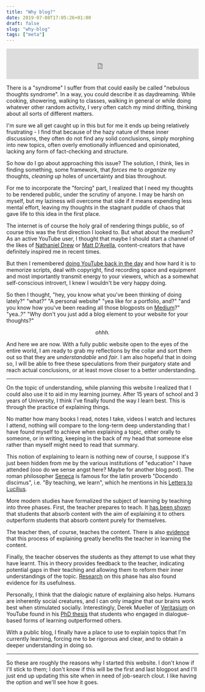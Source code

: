 ```yaml
---
title: "Why blog?"
date: 2019-07-08T17:05:26+01:00
draft: false
slug: "why-blog"
tags: ["meta"]
---
```


<iframe src="https://open.spotify.com/embed/track/1uRxyAup7OYrlh2SHJb80N" width="100%" height="80" frameborder="0" allowtransparency="true" allow="encrypted-media"></iframe>

There is a "syndrome" I suffer from that could easily be called "nebulous thoughts syndrome". In a way, you could describe it as daydreaming. While cooking, showering, walking to classes, walking in general or while doing whatever other random activity, I very often catch my mind drifting, thinking about all sorts of different matters.

I'm sure we all get caught up in this but for me it ends up being relatively frustrating - I find that because of the hazy nature of these inner discussions, they often do not find any solid conclusions, simply morphing into new topics, often overly emotionally influenced and opinionated, lacking any form of fact-checking and structure.

So how do I go about approaching this issue? The solution, I think, lies in finding something, some framework, that _forces_ me to _organize_ my thoughts, _cleaning up_ holes of uncertainty and bias throughout.

For me to incorporate the "forcing" part, I realized that I need my thoughts to be rendered public, under the scrutiny of anyone. I may be harsh on myself, but my laziness will overcome that side if it means expending less mental effort, leaving my thoughts in the stagnant puddle of chaos that gave life to this idea in the first place.

The internet is of course the holy grail of rendering things public, so of course this was the first direction I looked to. But what about the medium? As an active YouTube user, I thought that maybe I should start a channel of the likes of [Nathaniel Drew](https://www.youtube.com/channel/UCrdWRLq10OHuy7HmSckV3Vg) or [Matt D'Avella](https://www.youtube.com/user/blackboxfilmcompany), content-creators that have definitely inspired me in recent times.

But then I remembered [doing YouTube back in the day](https://www.youtube.com/watch?v=tuZQHbcRF1k) and how hard it is to memorize scripts, deal with copyright, find recording space and equipment and most importantly transmit energy to your viewers, which as a somewhat self-conscious introvert, I knew I wouldn't be very happy doing.

So then I thought, "hey, you know what you've been thinking of doing lately?" "what?" "A personal website" "yea like for a portfolio, and?" "and you know how you've been reading all those blogposts on [Medium](https://medium.com/)?" "yea..?" "Why don't you just add a blog element to your website for your thoughts?"

<center><i>ohhh.</i></center>

And here we are now. With a fully public website open to the eyes of the entire world, I am ready to grab my reflections by the collar and sort them out so that they are _understandable_ and _fair_. I am also hopeful that in doing so, I will be able to free these speculations from their purgatory state and reach actual conclusions, or at least move closer to a better understanding.

---

On the topic of understanding, while planning this website I realized that I could also use it to aid in my learning journey. After 15 years of school and 3 years of University, I think I've finally found the way I learn best. This is through the practice of explaining things.

No matter how many books I read, notes I take, videos I watch and lectures I attend, nothing will compare to the long-term deep understanding that I have found myself to achieve when explaining a topic, either orally to someone, or in writing, keeping in the back of my head that someone else rather than myself might need to read that summary.

This notion of explaining to learn is nothing new of course, I suppose it's just been hidden from me by the various institutions of "education" I have attended (ooo do we sense angst here? Maybe for another blog post). The roman philosopher [Seneca](https://en.wikipedia.org/wiki/Seneca_the_Younger) is famous for the latin proverb "Docendo discimus", i.e. "By teaching, we learn", which he mentions in his [Letters to Lucilius](https://en.wikipedia.org/wiki/Epistulae_Morales_ad_Lucilium).

More modern studies have formalized the subject of learning by teaching into three phases. First, the teacher prepares to teach. It [has been shown](https://psycnet.apa.org/record/1980-33312-001) that students that absorb content with the aim of explaining it to others outperform students that absorb content purely for themselves.

The teacher then, of course, teaches the content. There is also [evidence](https://www.sciencedirect.com/science/article/abs/pii/S0364021301000441) that this process of explaining greatly benefits the teacher in learning the content.

Finally, the teacher observes the students as they attempt to use what they have learnt. This in theory provides feedback to the teacher, indicating potential gaps in their teaching and allowing them to reform their inner understandings of the topic. [Research](https://dl.acm.org/citation.cfm?id=1150108&dl=ACM&coll=DL) on this phase has also found evidence for its usefulness.

Personally, I think that the dialogic nature of explaining also helps. Humans are inherently social creatures, and I can only imagine that our brains work best when stimulated socially. Interestingly, Derek Mueller of [Veritasium](https://www.youtube.com/channel/UCHnyfMqiRRG1u-2MsSQLbXA) on YouTube found in his [PhD thesis](<http://www.physics.usyd.edu.au/super/theses/PhD(Muller).pdf>) that students who engaged in dialogue-based forms of learning outperformed others.

With a public blog, I finally have a place to use to explain topics that I'm currently learning, forcing me to be rigorous and clear, and to obtain a deeper understanding in doing so.

---

So these are roughly the reasons why I started this website. I don't know if I'll stick to them; I don't know if this will be the first and last blogpost and I'll just end up updating this site when in need of job-search clout. I like having the option and we'll see how it goes.
